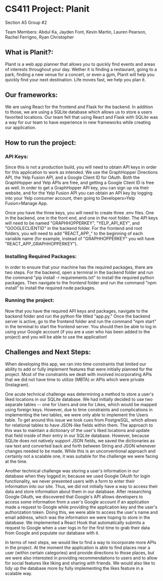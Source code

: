 # CS411 Project: Planit

Section A5 Group #2

Team Members: Abdul Ka, Jayden Font, Kevin Martin, Lauren Pearson, Rachel Ferrigno, Ryan Christopher

## What is Planit?:

Planit is a web app planner that allows you to quickly find events and areas of interests throughout your day. Wether it is finding a restaurant, going to a park, finding a new venue for a concert, or even a gym, Planit will help you quickly find your next destination. Life moves fast, we help you plan it. 

## Our frameworks:

We are using React for the frontend and Flask for the backend. In addition to those, we are using a SQLite database which allows us to store a users favorited locations. Our team felt that using React and Flask with SQLite was a way for our team to have experience in new frameworks while creating our application. 

## How to run the project: 

### API Keys:

Since this is not a production build, you will need to obtain API keys in order for this application to work as intended. We use the GraphHopper Directions API, the Yelp Fusion API, and a Google Client ID for OAuth. Both the GraphHopper and Yelp APIs are free, and getting a Google Client ID is free as well. In order to get a GraphHopper API key, you can sign up via their website, and for the Yelp Fusion API you can obtain an API key by logging into your Yelp consumer account, then going to Developers>Yelp Fusion>Manage App. 

Once you have the three keys, you will need to create three .env files. One in the backend, one in the front end, and one in the root folder. The API keys will need to be named "GRAPHHOPPERKEY", "YELP_API_KEY", and "GOOGLECLIENTID" in the backend folder. For the frontend and root folders, you will need to add "REACT_APP_" to the beginning of each variable name (for example, instead of "GRAPHHOPPERKEY" you will have "REACT_APP_GRAPHHOPPERKEY"). 

### Installing Required Packages:

In order to ensure that your machine has the required packages, there are two steps. For the backend, open a terminal in the backend folder and run the command "pip install -r requirements.txt" to install the required python packages. Then navigate to the frontend folder and run the command "npm install" to install the required node packages. 


### Running the project:

Now that you have the required API keys and packages, navigate to the backend folder and run the python file titled "app.py." Once the backend server is active, go to the frontend folder and run the command "npm start" in the terminal to start the frontend server. You should then be able to log in using your Google account (if you are a user who has been added to the project) and you will be able to use the application!


## Challenges and Next Steps:

When developing this app, we ran into time constraints that limited our ability to add or fully implement features that were initially planned for the project. Most of the constraints we dealt with involved incorporating APIs that we did not have time to utilize (MBTA) or APIs which were private (Instagram).

One acute technical challenge was determining a method to store a user's liked locations in our SQLite database. We had initially decided to use two separate tables -- one for Users and one for Likes, which would be mapped using foreign keys. However, due to time constraints and complications in implementing the two tables, we were only able to implement the Users table. To get around this issue we took cues from PostgreSQL, which allows for relational tables to have JSON-like fields within them. The approach to this was to maintain a dictionary of the user's liked locations and update that field inside of their entry in our SQLite database. However, because SQLite does not natively support JSON fields, we saved the dictionaries as raw text and converted back and forth between String and JSON whenever changes needed to be made. While this is an unconventional approach and certainly not a scalable one, it was suitable for the challenge we were facing at the time.

Another technical challenge was storing a user's information in our database when they logged in; because we used Google OAuth for login functionality, we never presented users with a form to enter their information into our site. Thus, we did not initially have a way to access their data and store information about them in our database. After researching Google OAuth, we discovered that Google's API allows developers to access some information from a user's Google account if an application made a request to Google while providing the application key and the user's authorization token. Doing this, we were able to access the user's name and email address, which was the information we were hoping to store in the database. We implemented a React Hook that automatically submits a request to Google when a user logs in for the first time to grab their data from Google and populate our database with it. 

In terms of next steps, we would like to find a way to incorporate more APIs in the project. At the moment the application is able to find places near a user (within certain categories) and provide directions to those places, but we were also interested in providing recommendations to users and to allow for social features like liking and sharing with friends. We would also like to tidy up the database more by fully implementing the likes feature in a scalable way.

